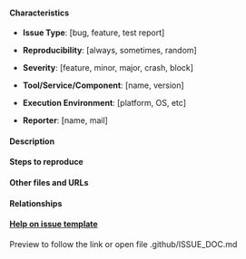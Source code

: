 #### Characteristics

  - **Issue Type**: [bug, feature, test report]

  - **Reproducibility**: [always, sometimes, random]

  - **Severity**: [feature, minor, major, crash, block]
 
  - **Tool/Service/Component**: [name, version]
  
  - **Execution Environment**: [platform, OS, etc]
  
  - **Reporter**: [name, mail]

#### Description

#### Steps to reproduce

#### Other files and URLs

#### Relationships

#### [Help on issue template](https://github.com/STAMP-project/eclipse-ide/blob/master/.github/ISSUE_DOC.md) 
Preview to follow the link or open file .github/ISSUE_DOC.md

